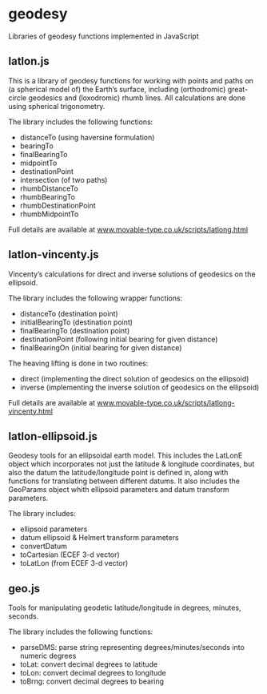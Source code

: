 geodesy
=======

Libraries of geodesy functions implemented in JavaScript

latlon.js
---------

This is a library of geodesy functions for working with points and paths on (a spherical model of) the Earth’s surface, 
including (orthodromic) great-circle geodesics and (loxodromic) rhumb lines. 
All calculations are done using spherical trigonometry.

The library includes the following functions:
- distanceTo (using haversine formulation)
- bearingTo
- finalBearingTo
- midpointTo
- destinationPoint
- intersection (of two paths)
- rhumbDistanceTo
- rhumbBearingTo
- rhumbDestinationPoint
- rhumbMidpointTo

Full details are available at www.movable-type.co.uk/scripts/latlong.html

latlon-vincenty.js
------------------

Vincenty’s calculations for direct and inverse solutions of geodesics on the ellipsoid.

The library includes the following wrapper functions:
- distanceTo (destination point)
- initialBearingTo (destination point)
- finalBearingTo (destination point)
- destinationPoint (following initial bearing for given distance)
- finalBearingOn (initial bearing for given distance)

The heaving lifting is done in two routines:
- direct (implementing the direct solution of geodesics on the ellipsoid)
- inverse (implementing the inverse solution of geodesics on the ellipsoid)

Full details are available at www.movable-type.co.uk/scripts/latlong-vincenty.html

latlon-ellipsoid.js
-------------------

Geodesy tools for an ellipsoidal earth model. 
This includes the LatLonE object which incorporates not just the latitude & longitude coordinates, 
but also the datum the latitude/longitude point is defined in, 
along with functions for translating between different datums. 
It also includes the GeoParams object whith ellipsoid parameters and datum transform parameters.

The library includes:
- ellipsoid parameters
- datum ellipsoid & Helmert transform parameters
- convertDatum
- toCartesian (ECEF 3-d vector)
- toLatLon (from ECEF 3-d vector)

geo.js
------

Tools for manipulating geodetic latitude/longitude in degrees, minutes, seconds.

The library includes the following functions:
- parseDMS: parse string representing degrees/minutes/seconds into numeric degrees
- toLat: convert decimal degrees to latitude
- toLon: convert decimal degrees to longitude
- toBrng: convert decimal degrees to bearing
